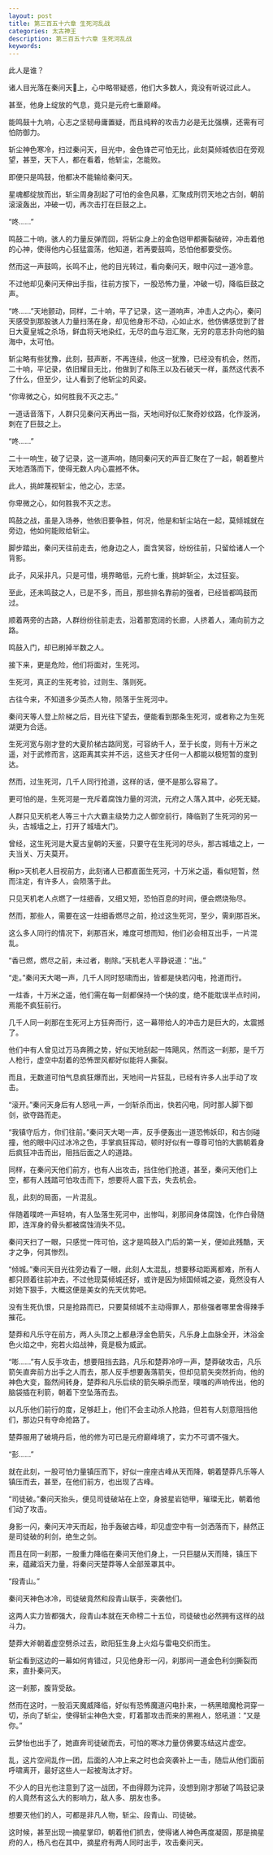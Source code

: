 ```yaml
---
layout: post
title: 第三百五十六章 生死河乱战
categories: 太古神王
description: 第三百五十六章 生死河乱战
keywords:
---
```


此人是谁？

诸人目光落在秦问天上，心中略带疑惑，他们大多数人，竟没有听说过此人。

甚至，他身上绽放的气息，竟只是元府七重巅峰。

能鸣鼓十九响，心志之坚韧毋庸置疑，而且纯粹的攻击力必是无比强横，还需有可怕防御力。

斩尘神色寒冷，扫过秦问天，目光中，金色锋芒可怕无比，此刻莫倾城依旧在旁观望，甚至，天下人，都在看着，他斩尘，怎能败。

即便只是鸣鼓，他都决不能输给秦问天。

星魂都绽放而出，斩尘周身刮起了可怕的金色风暴，汇聚成刑罚天地之古剑，朝前滚滚轰出，冲破一切，再次击打在巨鼓之上。

“咚……”

鸣鼓二十响，骇人的力量反弹而回，将斩尘身上的金色铠甲都撕裂破碎，冲击着他的心神，使得他内心狂猛震荡，他知道，若再要鼓鸣，恐怕他都要受伤。

然而这一声鼓鸣，长鸣不止，他的目光转过，看向秦问天，眼中闪过一道冷意。

不过他却见秦问天伸出手指，往前方按下，一股恐怖力量，冲破一切，降临巨鼓之声。

“咚……”天地颤动，同样，二十响，平了记录，这一道响声，冲击人之内心，秦问天感受到那股骇人力量扫荡在身，却见他身形不动，心如止水，他仿佛感觉到了昔日大夏皇城之杀场，鲜血将天地染红，无尽的血与泪汇聚，无穷的意志扑向他的脑海中，太可怕。

斩尘略有些犹豫，此刻，鼓声断，不再连续，他这一犹豫，已经没有机会，然而，二十响，平记录，依旧耀目无比，他做到了和陈王以及石破天一样，虽然这代表不了什么，但至少，让人看到了他斩尘的风姿。

“你卑微之心，如何胜我不灭之志。”

一道话音落下，人群只见秦问天再出一指，天地间好似汇聚奇妙纹路，化作漩涡，刺在了巨鼓之上。

“咚……”

二十一响生，破了记录，这一道声响，随同秦问天的声音汇聚在了一起，朝着整片天地洒落而下，使得无数人内心震撼不休。

此人，挑衅蔑视斩尘，他之心，志坚。

你卑微之心，如何胜我不灭之志。

鸣鼓之战，虽是入场券，他依旧要争胜，何况，他是和斩尘站在一起，莫倾城就在旁边，他如何能败给斩尘。

脚步踏出，秦问天往前走去，他身边之人，面含笑容，纷纷往前，只留给诸人一个背影。

此子，风采非凡，只是可惜，境界略低，元府七重，挑衅斩尘，太过狂妄。

至此，还未鸣鼓之人，已是不多，而且，那些排名靠前的强者，已经皆都鸣鼓而过。

顺着两旁的古路，人群纷纷往前走去，沿着那宽阔的长廊，人挤着人，涌向前方之路。

鸣鼓入门，却已刷掉半数之人。

接下来，更是危险，他们将面对，生死河。

生死河，真正的生死考验，过则生、落则死。

古往今来，不知道多少英杰人物，陨落于生死河中。

秦问天等人登上阶梯之后，目光往下望去，便能看到那条生死河，或者称之为生死湖更为合适。

生死河宽与刚才登的大夏阶梯古路同宽，可容纳千人，至于长度，则有十万米之遥，对于武修而言，这距离其实并不远，这些天才任何一人都能以极短暂的度到达。

然而，过生死河，几千人同行抢道，这样的话，便不是那么容易了。

更可怕的是，生死河是一充斥着腐蚀力量的河流，元府之人落入其中，必死无疑。

人群只见天机老人等三十六大霸主级势力之人御空前行，降临到了生死河的另一头，古城墙之上，打开了城墙大门。

曾经，这生死河是大夏古皇朝的天鉴，只要守在生死河的尽头，那古城墙之上，一夫当关、万夫莫开。

楸p>天机老人目视前方，此刻诸人已都直面生死河，十万米之遥，看似短暂，然而注定，有许多人，会陨落于此。

只见天机老人点燃了一炷细香，又细又短，恐怕百息的时间，便会燃烧殆尽。

然而，那些人，需要在这一炷细香燃尽之前，抢过这生死河，至少，需刹那百米。

这么多人同行的情况下，刹那百米，难度可想而知，他们必会相互出手，一片混乱。

“香已燃，燃尽之前，未过者，剔除。”天机老人平静说道：“出。”

“走。”秦问天大喝一声，几千人同时怒啸而出，皆都是快若闪电，抢道而行。

一炷香，十万米之遥，他们需在每一刻都保持一个快的度，绝不能耽误半点时间，焉能不疯狂前行。

几千人同一刹那在生死河上方狂奔而行，这一幕带给人的冲击力是巨大的，太震撼了。

他们中有人曾见过万马奔腾之势，好似天地刮起一阵飓风，然而这一刹那，是千万人枪行，虚空中刮着的恐怖罡风都好似能将人撕裂。

而且，无数道可怕气息疯狂爆而出，天地间一片狂乱，已经有许多人出手动了攻击。

“滚开。”秦问天身后有人怒吼一声，一剑斩杀而出，快若闪电，同时那人脚下御剑，欲夺路而走。

“我镇守后方，你们往前。”秦问天大喝一声，反手便轰出一道恐怖妖印，和古剑碰撞，他的眼中闪过冰冷之色，手掌疯狂挥动，顿时好似有一尊尊可怕的大鹏朝着身后疯狂冲击而出，阻挡后面之人的道路。

同样，在秦问天他们前方，也有人出攻击，挡住他们抢道，甚至，秦问天他们上空，都有人践踏可怕攻击而下，想要将人震下去，失去机会。

乱，此刻的局面，一片混乱。

伴随着噗咚一声轻响，有人坠落生死河中，出惨叫，刹那间身体腐蚀，化作白骨随即，连浑身的骨头都被腐蚀消失不见。

秦问天扫了一眼，只感觉一阵可怕，这才是鸣鼓入门后的第一关，便如此残酷，天才之争，何其惨烈。

“倾城。”秦问天目光往旁边看了一眼，此刻人太混乱，想要移动距离都难，所有人都只顾着往前冲去，不过他现莫倾城还好，或许是因为倾国倾城之姿，竟然没有人对她下狠手，大概这便是美女的先天优势吧。

没有生死仇恨，只是抢路而已，只要莫倾城不主动得罪人，那些强者哪里舍得辣手摧花。

楚莽和凡乐守在前方，两人头顶之上都悬浮金色箭矢，凡乐身上血脉全开，沐浴金色火焰之中，宛若火焰战神，竟是极为威武。

“嘭……”有人反手攻击，想要阻挡去路，凡乐和楚莽冷哼一声，楚莽破攻击，凡乐箭矢直奔前方出手之人而去，那人反手想要轰落箭矢，但却见箭矢突然折向，他的神色大变，豁然间转身，楚莽和凡乐后续的箭矢瞬杀而至，噗嗤的声响传出，他的脑袋插在利箭，朝着下空坠落而去。

以凡乐他们前行的度，足够赶上，他们不会主动杀人抢路，但若有人刻意阻挡他们，那边只有夺命抢路了。

楚莽服用了破境丹后，他的修为可已是元府巅峰境了，实力不可谓不强大。

“彭……”

就在此刻，一股可怕力量镇压而下，好似一座座古峰从天而降，朝着楚莽凡乐等人镇压而去，甚至，在他们前方，也出现了古峰。

“司徒破。”秦问天抬头，便见司徒破站在上空，身披星岩铠甲，璀璨无比，朝着他们动了攻击。

身影一闪，秦问天冲天而起，抬手轰破古峰，却见虚空中有一剑洒落而下，赫然正是司徒破的利剑，绝生之剑。

而且在同一刹那，一股重力降临在秦问天他们身上，一只巨腿从天而降，镇压下来，蕴藏滔天力量，将秦问天楚莽等人全部笼罩其中。

“段青山。”

秦问天神色冰冷，司徒破竟然和段青山联手，突袭他们。

这两人实力皆都强大，段青山本就在天命榜二十五位，司徒破也必然拥有这样的战斗力。

楚莽大斧朝着虚空劈杀过去，欧阳狂生身上火焰与雷电交织而生。

斩尘看到这边的一幕如何肯错过，只见他身形一闪，刹那间一道金色利剑撕裂而来，直扑秦问天。

这一刹那，腹背受敌。

然而在这时，一股滔天魔威降临，好似有恐怖魔道闪电扑来，一柄黑暗魔枪洞穿一切，杀向了斩尘，使得斩尘神色大变，盯着那攻击而来的黑袍人，怒吼道：“又是你。”

云梦怡也出手了，她直奔司徒破而去，可怕的寒冰力量仿佛要冻结这片虚空。

乱，这片空间乱作一团，后面的人冲上来之时也会突袭补上一击，随后从他们面前呼啸离开，最好这些人一起被淘汰才好。

不少人的目光也注意到了这一战团，不由得颇为诧异，没想到刚才那破了鸣鼓记录的人竟然有这么大的影响力，敌人多、朋友也多。

想要灭他们的人，可都是非凡人物，斩尘、段青山、司徒破。

这时候，甚至出现一摘星掌印，朝着他们抓去，使得诸人神色再度凝固，那是摘星府的人，杨凡也在其中，摘星府有两人同时出手，攻击秦问天。
